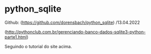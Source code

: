 # python_sqlite

Github: (https://github.com/dorensbach/python_sqlite)
/13.04.2022

(http://pythonclub.com.br/gerenciando-banco-dados-sqlite3-python-parte1.html)

Seguindo o tutorial do site acima.

